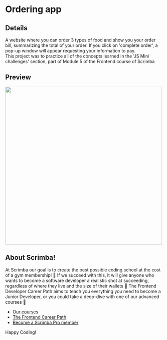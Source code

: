 # Ordering app
## Details
A website where you can order 3 types of food and show you your order bill, summarizing the total of your order. If you click on 'complete order', a pop-up window will appear requesting your information to pay.</br>
This project was to practice all of the concepts learned in the 'JS Mini challenges' section, part of Module 5 of the Frontend course of Scrimba
## Preview 
<img style="text-align:center" src="https://github.com/AlexMakowiecki/ordering-app/assets/122258496/48dc16ec-ee3e-435b-bd7c-c9e5ee34b618" width="500px"/> 


## About Scrimba!


At Scrimba our goal is to create the best possible coding school at the cost of a gym membership! 💜
If we succeed with this, it will give anyone who wants to become a software developer a realistic shot at succeeding, regardless of where they live and the size of their wallets 🎉
The Frontend Developer Career Path aims to teach you everything you need to become a Junior Developer, or you could take a deep-dive with one of our advanced courses 🚀

- [Our courses](https://scrimba.com/allcourses)
- [The Frontend Career Path](https://scrimba.com/learn/frontend)
- [Become a Scrimba Pro member](https://scrimba.com/pricing)

Happy Coding!
